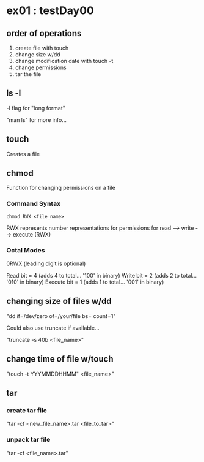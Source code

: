 # ex01 : testDay00

## order of operations
1. create file with touch
2. change size w/dd
3. change modification date with touch -t
4. change permissions
5. tar the file

## ls -l
-l flag for "long format"

"man ls" for more info...

## touch
Creates a file

## chmod
Function for changing permissions on a file

### Command Syntax
```
chmod RWX <file_name>
```
RWX represents number representations for permissions for read --> write --> execute (RWX)

### Octal Modes

0RWX (leading digit is optional)

Read bit = 4 (adds 4 to total... '100' in binary)
Write bit = 2 (adds 2 to total... '010' in binary)
Execute bit = 1 (adds 1 to total... '001' in binary)

## changing size of files w/dd

"dd if=/dev/zero of=/your/file bs=<num of bytes> count=1"

Could also use truncate if available...

"truncate -s 40b <file_name>"

## change time of file w/touch

"touch -t YYYMMDDHHMM" <file_name>"

## tar

### create tar file
"tar -cf <new_file_name>.tar <file_to_tar>"

### unpack tar file
"tar -xf <file_name>.tar"
